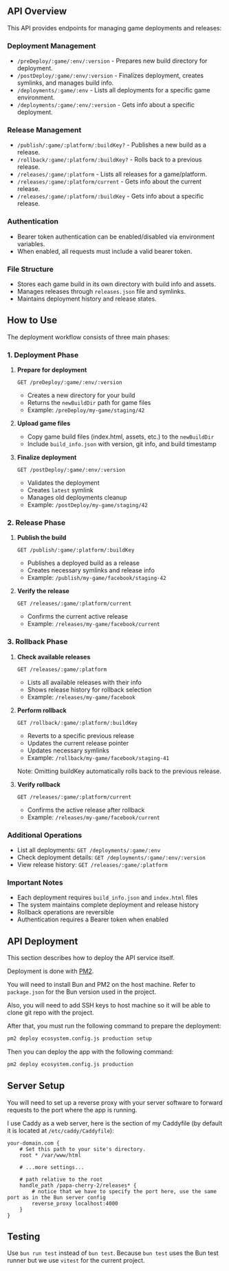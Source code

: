 ## API Overview

This API provides endpoints for managing game deployments and releases:

### Deployment Management
- `/preDeploy/:game/:env/:version` - Prepares new build directory for deployment.
- `/postDeploy/:game/:env/:version` - Finalizes deployment, creates symlinks, and manages build info.
- `/deployments/:game/:env` - Lists all deployments for a specific game environment.
- `/deployments/:game/:env/:version` - Gets info about a specific deployment.

### Release Management
- `/publish/:game/:platform/:buildKey?` - Publishes a new build as a release.
- `/rollback/:game/:platform/:buildKey?` - Rolls back to a previous release.
- `/releases/:game/:platform` - Lists all releases for a game/platform.
- `/releases/:game/:platform/current` - Gets info about the current release.
- `/releases/:game/:platform/:buildKey` - Gets info about a specific release.

### Authentication
- Bearer token authentication can be enabled/disabled via environment variables.
- When enabled, all requests must include a valid bearer token.

### File Structure
- Stores each game build in its own directory with build info and assets.
- Manages releases through `releases.json` file and symlinks.
- Maintains deployment history and release states.


## How to Use

The deployment workflow consists of three main phases:

### 1. Deployment Phase
1. **Prepare for deployment**
   ```http
   GET /preDeploy/:game/:env/:version
   ```
   - Creates a new directory for your build
   - Returns the `newBuildDir` path for game files
   - Example: `/preDeploy/my-game/staging/42`

2. **Upload game files**
   - Copy game build files (index.html, assets, etc.) to the `newBuildDir`
   - Include `build_info.json` with version, git info, and build timestamp

3. **Finalize deployment**
   ```http
   GET /postDeploy/:game/:env/:version
   ```
   - Validates the deployment
   - Creates `latest` symlink
   - Manages old deployments cleanup
   - Example: `/postDeploy/my-game/staging/42`

### 2. Release Phase
1. **Publish the build**
   ```http
   GET /publish/:game/:platform/:buildKey
   ```
   - Publishes a deployed build as a release
   - Creates necessary symlinks and release info
   - Example: `/publish/my-game/facebook/staging-42`

2. **Verify the release**
   ```http
   GET /releases/:game/:platform/current
   ```
   - Confirms the current active release
   - Example: `/releases/my-game/facebook/current`

### 3. Rollback Phase
1. **Check available releases**
   ```http
   GET /releases/:game/:platform
   ```
   - Lists all available releases with their info
   - Shows release history for rollback selection
   - Example: `/releases/my-game/facebook`

2. **Perform rollback**
   ```http
   GET /rollback/:game/:platform/:buildKey
   ```
   - Reverts to a specific previous release
   - Updates the current release pointer
   - Updates necessary symlinks
   - Example: `/rollback/my-game/facebook/staging-41`
   
   Note: Omitting buildKey automatically rolls back to the previous release.

3. **Verify rollback**
   ```http
   GET /releases/:game/:platform/current
   ```
   - Confirms the active release after rollback
   - Example: `/releases/my-game/facebook/current`

### Additional Operations
- List all deployments: `GET /deployments/:game/:env`
- Check deployment details: `GET /deployments/:game/:env/:version`
- View release history: `GET /releases/:game/:platform`

### Important Notes
- Each deployment requires `build_info.json` and `index.html` files
- The system maintains complete deployment and release history
- Rollback operations are reversible
- Authentication requires a Bearer token when enabled


## API Deployment

This section describes how to deploy the API service itself.

Deployment is done with [PM2](https://pm2.keymetrics.io/docs/usage/deployment/).

You will need to install Bun and PM2 on the host machine. Refer to `package.json` for the Bun version used in the project.

Also, you will need to add SSH keys to host machine so it will be able to clone git repo with the project.

After that, you must run the following command to prepare the deployment:
```sh
pm2 deploy ecosystem.config.js production setup
```

Then you can deploy the app with the following command:
```sh
pm2 deploy ecosystem.config.js production
```


## Server Setup

You will need to set up a reverse proxy with your server software to forward requests to the port where the app is running.

I use Caddy as a web server, here is the section of my Caddyfile (by default it is located at `/etc/caddy/Caddyfile`):

```
your-domain.com {
	# Set this path to your site's directory.
	root * /var/www/html

	# ...more settings...

	# path relative to the root
	handle_path /papa-cherry-2/releases* {
		# notice that we have to specify the port here, use the same port as in the Bun server config
		reverse_proxy localhost:4000
	}
}
```


## Testing

Use `bun run test` instead of `bun test`. Because `bun test` uses the Bun test runner but we use `vitest` for the current project.
